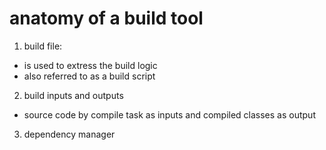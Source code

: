 # anatomy of a build tool

1. build file:
  - is used to extress the build logic
  - also referred to as a build script

2. build inputs and outputs
  - source code by compile task as inputs and compiled classes as output

3. dependency manager
